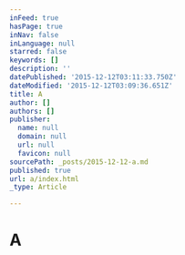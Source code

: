 ```yaml
---
inFeed: true
hasPage: true
inNav: false
inLanguage: null
starred: false
keywords: []
description: ''
datePublished: '2015-12-12T03:11:33.750Z'
dateModified: '2015-12-12T03:09:36.651Z'
title: A
author: []
authors: []
publisher:
  name: null
  domain: null
  url: null
  favicon: null
sourcePath: _posts/2015-12-12-a.md
published: true
url: a/index.html
_type: Article

---
```

# A